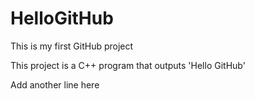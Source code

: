 # HelloGitHub

This is my first GitHub project

This project is a C++ program that outputs 'Hello GitHub'

Add another line here
